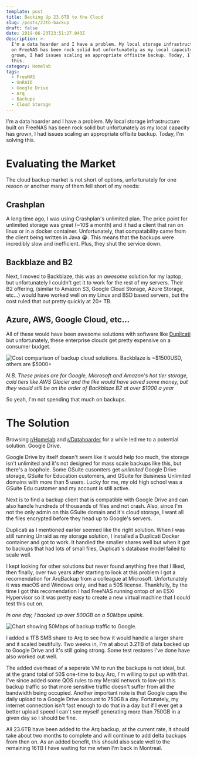 ```yaml
---
template: post
title: Backing Up 23.6TB to the Cloud
slug: /posts/23tb-backup
draft: false
date: 2019-06-23T23:51:27.043Z
description: >-
  I'm a data hoarder and I have a problem. My local storage infrastructure built
  on FreeNAS has been rock solid but unfortunately as my local capacity has
  grown, I had issues scaling an appropriate offisite backup. Today, I'm solving
  this. 
category: Homelab
tags:
  - FreeNAS
  - UnRAID
  - Google Drive
  - Arq
  - Backups
  - Cloud Storage
---
```

I'm a data hoarder and I have a problem. My local storage infrastructure built on FreeNAS has been rock solid but unfortunately as my local capacity has grown, I had issues scaling an appropriate offisite backup. Today, I'm solving this. 

# Evaluating the Market

The cloud backup market is not short of options, unfortunately for one reason or another many of them fell short of my needs:

## Crashplan

A long time ago, I was using Crashplan's unlimited plan. The price point for unlimited storage was great (~10$ a month) and it had a client that ran on linux  or in a docker container. Unfortunately, that compatability came from the client being written in Java 😭. This means that the backups were incredibly slow and inefficient. Plus, they shut the service down. 

## Backblaze and B2

Next, I moved to Backblaze, this was an _awesome_ solution for my laptop, but unfortunately I couldn't get it to work for the rest of my servers. Their B2 offering, (similar to Amazon S3, Google Cloud Storage, Azure Storage, etc...) would have worked well on my Linux and BSD based servers, but the cost ruled that out pretty quickly at 20+ TB. 

## Azure, AWS, Google Cloud, etc...

All of these would have been awesome solutions with software like [Duplicati](https://www.duplicati.com) but unfortunately, these enterprise clouds get pretty expensive on a consumer budget. 

![Cost comparison of backup cloud solutions. Backblaze is ~$1500USD, others are $5000+](/media/backup-clouds.png "Yikes. ")

_N.B. These prices are for Google, Microsoft and Amazon's hot tier storage, cold tiers like AWS Glacier and the like would have saved some money, but they would still be on the order of Backblaze B2 at over $1000 a year_

So yeah, I'm not spending that much on backups. 

# The Solution

Browsing [r/Homelab](https://reddit.com/r/homelab/) and [r/Datahoarder](https://reddit.com/r/datahoarder/) for a while led me to a potential solution. Google Drive. 

Google Drive by itself doesn't seem like it would help too much, the storage isn't unlimited and it's not designed for mass scale backups like this, but there's a loophole. Some GSuite cusomters get _unlimited_ Google Drive storage, GSuite for Education customers, and GSuite for Buisiness Unlimited domains with more than 5 users. Lucky for me, my old high school was a GSuite Edu customer and my account is still active. 

Next is to find a backup client that is compatible with Google Drive and can also handle hundreds of thousands of files and not crash. Also, since I'm not the only admin on this GSuite domain and it's cloud storage, I want all the files encrypted before they head up to Google's servers. 

Duplicati as I mentioned earlier seemed like the right solution. When I was still running Unraid as my storage solution, I installed a Duplicati Docker container and got to work. It handled the smaller shares well but when it got to backups that had lots of small files, Duplicati's database model failed to scale well.

I kept looking for other solutions but never found anything free that I liked, then finally, over two years after starting to look at this problem I got a recomendation for ArqBackup from a colleague at Microsoft. Unfortunately it was macOS and Windows only, and had a 50$ license. Thankfully, by the time I got this recomendation I had FreeNAS running ontop of an ESXi Hypervisor so it was pretty easy to create a new virtual machine that I could test this out on. 

_In one day, I backed up over 500GB on a 50Mbps uplink._

![Chart showing 50Mbps of backup traffic to Google. ](/media/hermes-usage.png)

I added a 1TB SMB share to Arq to see how it would handle a larger share and it scaled beutifully. Two weeks in, I'm at about 3.2TB of data backed up to Google Drive and it's still going strong. Some test restores I've done have also worked out well. 

The added overhead of a seperate VM to run the backups is not ideal, but at the grand total of 50$ one-time to buy Arq, I'm willing to put up with that. I've since added some QOS rules to my Meraki network to low-pri this backup traffic so that more sensitive traffic doesn't suffer from all the bandwidth being occupied. Another important note is that Google caps the daily upload to a Google Drive account to 750GB a day. Fortunately, my internet connection isn't fast enough to do that in a day but if I ever get a better upload speed I can't see myself generating more than 750GB in a given day so I should be fine. 

All 23.6TB have been added to the Arq backup, at the current rate, it should take about two months to complete and will continue to add delta backups from then on. As an added benefit, this should also scale well to the remaining 16TB I have waiting for me when I'm back in Montreal.
